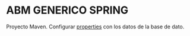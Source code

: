 # ABM GENERICO SPRING 
Proyecto Maven. 
Configurar [properties](https://github.com/marcelocattani/abmSpringGenerico/blob/master/src/main/resources/application.properties) con los datos de la base de dato. 
